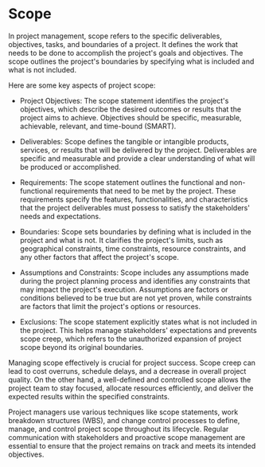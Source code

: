# Scope

In project management, scope refers to the specific deliverables, objectives, tasks, and boundaries of a project. It defines the work that needs to be done to accomplish the project's goals and objectives. The scope outlines the project's boundaries by specifying what is included and what is not included.

Here are some key aspects of project scope:

* Project Objectives: The scope statement identifies the project's objectives, which describe the desired outcomes or results that the project aims to achieve. Objectives should be specific, measurable, achievable, relevant, and time-bound (SMART).

* Deliverables: Scope defines the tangible or intangible products, services, or results that will be delivered by the project. Deliverables are specific and measurable and provide a clear understanding of what will be produced or accomplished.

* Requirements: The scope statement outlines the functional and non-functional requirements that need to be met by the project. These requirements specify the features, functionalities, and characteristics that the project deliverables must possess to satisfy the stakeholders' needs and expectations.

* Boundaries: Scope sets boundaries by defining what is included in the project and what is not. It clarifies the project's limits, such as geographical constraints, time constraints, resource constraints, and any other factors that affect the project's scope.

* Assumptions and Constraints: Scope includes any assumptions made during the project planning process and identifies any constraints that may impact the project's execution. Assumptions are factors or conditions believed to be true but are not yet proven, while constraints are factors that limit the project's options or resources.

* Exclusions: The scope statement explicitly states what is not included in the project. This helps manage stakeholders' expectations and prevents scope creep, which refers to the unauthorized expansion of project scope beyond its original boundaries.

Managing scope effectively is crucial for project success. Scope creep can lead to cost overruns, schedule delays, and a decrease in overall project quality. On the other hand, a well-defined and controlled scope allows the project team to stay focused, allocate resources efficiently, and deliver the expected results within the specified constraints.

Project managers use various techniques like scope statements, work breakdown structures (WBS), and change control processes to define, manage, and control project scope throughout its lifecycle. Regular communication with stakeholders and proactive scope management are essential to ensure that the project remains on track and meets its intended objectives.